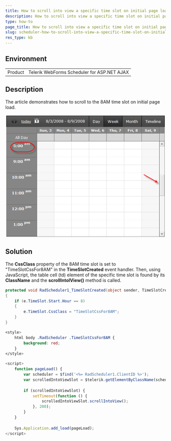 ```yaml
---
title: How to scroll into view a specific time slot on initial page load in RadScheduler
description: How to scroll into view a specific time slot on initial page load in RadScheduler. Check it now!
type: how-to
page_title: How to scroll into view a specific time slot on initial page load in RadScheduler
slug: scheduler-how-to-scroll-into-view-a-specific-time-slot-on-initial-page-load
res_type: kb
---
```


## Environment

<table>
	<tbody>
		<tr>
			<td>Product</td>
			<td>Telerik WebForms Scheduler for ASP.NET AJAX</td>
		</tr>
	</tbody>
</table>

## Description

The article demonstrates how to scroll to the 8AM time slot on initial page load. 

![Scroll into view the 8am time slot](images/scheduler-how-to-scroll-into-view-a-specific-time-slot-on-initial-page-load.png)  

## Solution

The **CssClass** property of the 8AM time slot is set to "TimeSlotCssFor8AM" in the **TimeSlotCreated** event handler. 
Then, using JavaScript, the table cell (td) element of the specific time slot is found by its **ClassName** and the **scrollIntolView()** method is called.  

````C#
protected void RadScheduler1_TimeSlotCreated(object sender, TimeSlotCreatedEventArgs e)  
{  
    if (e.TimeSlot.Start.Hour == 8)
    {
        e.TimeSlot.CssClass = "TimeSlotCssFor8AM";
    }
} 
````

````CSS
<style>
    html body .RadScheduler .TimeSlotCssFor8AM {
        background: red;
    }
</style>
````

````JavaScript
<script>
    function pageLoad() {
        var scheduler = $find('<%= RadScheduler1.ClientID %>');
        var scrolledIntoViewSlot = $telerik.getElementByClassName(scheduler.get_element(), "TimeSlotCssFor8AM", "td");

        if (scrolledIntoViewSlot) {
            setTimeout(function () {
                scrolledIntoViewSlot.scrollIntoView();
            }, 200);
        }
    }     

    Sys.Application.add_load(pageLoad);  
</script>  
````

 